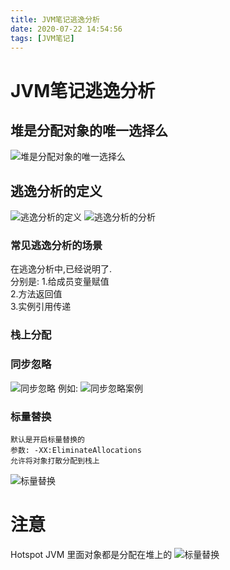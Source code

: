 ```yaml
---
title: JVM笔记逃逸分析
date: 2020-07-22 14:54:56
tags: [JVM笔记]
---
```


# JVM笔记逃逸分析

## 堆是分配对象的唯一选择么
![堆是分配对象的唯一选择么](/img/2020-07-02/29.png)
<!--more-->

## 逃逸分析的定义
![逃逸分析的定义](/img/2020-07-02/30.png)
![逃逸分析的分析](/img/2020-07-02/31.png)
### 常见逃逸分析的场景
在逃逸分析中,已经说明了.  
分别是:
1.给成员变量赋值  
2.方法返回值  
3.实例引用传递 


### 栈上分配

### 同步忽略
![同步忽略](/img/2020-07-02/32.png)
例如:
![同步忽略案例](/img/2020-07-02/33.png)
### 标量替换
```
默认是开启标量替换的
参数: -XX:EliminateAllocations 
允许将对象打散分配到栈上
```
![标量替换](/img/2020-07-02/34.png)

# 注意
Hotspot JVM 里面对象都是分配在堆上的
![标量替换](/img/2020-07-02/35.png)
